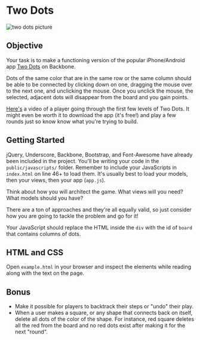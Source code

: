 # Two Dots

![two dots picture](https://s3-us-west-2.amazonaws.com/web-dev-readme-photos/js/two-dots.png)

## Objective

Your task is to make a functioning version of the popular iPhone/Android app [Two Dots](https://apps.facebook.com/twodotsweb/) on Backbone.

Dots of the same color that are in the same row or the same column should be able to be connected by clicking down on one, dragging the mouse over to the next one, and unclicking the mouse. Once you unclick the mouse, the selected, adjacent dots will disappear from the board and you gain points.

[Here's](https://youtu.be/vgG223cMmE4?t=1m3s) a video of a player going through the first few levels of Two Dots. It might even be worth it to download the app (it's free!) and play a few rounds just so know know what you're trying to build.

## Getting Started

jQuery, Underscore, Backbone, Bootstrap, and Font-Awesome have already been included in the project. You'll be writing your code in the `public/javascripts/` folder. Remember to include your JavaScripts in `index.html` on line 46+ to load them. It's usually best to load your models, then your views, then your app (`app.js`).

Think about how you will architect the game. What views will you need? What models should you have?

There are a ton of approaches and they're all equally valid, so just consider how you are going to tackle the problem and go for it!

Your JavaScript should replace the HTML inside the `div` with the id of `board` that contains columns of dots.

## HTML and CSS

Open `example.html` in your browser and inspect the elements while reading along with the text on the page.

## Bonus

* Make it possible for players to backtrack their steps or "undo" their play. 
* When a user makes a square, or any shape that connects back on itself, delete all dots of the color of the shape. For instance, red square deletes all the red from the board and no red dots exist after making it for the next "round".
